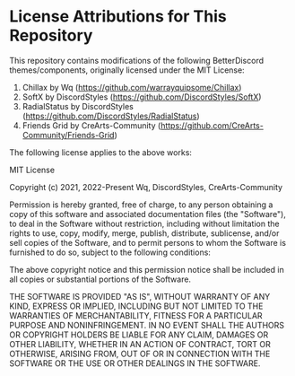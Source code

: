 # License Attributions for This Repository

This repository contains modifications of the following BetterDiscord themes/components, originally licensed under the MIT License:

1. Chillax by Wq (https://github.com/warrayquipsome/Chillax)
2. SoftX by DiscordStyles (https://github.com/DiscordStyles/SoftX)
3. RadialStatus by DiscordStyles (https://github.com/DiscordStyles/RadialStatus)
4. Friends Grid by CreArts-Community (https://github.com/CreArts-Community/Friends-Grid)

The following license applies to the above works:

MIT License

Copyright (c) 2021, 2022-Present Wq, DiscordStyles, CreArts-Community

Permission is hereby granted, free of charge, to any person obtaining a copy
of this software and associated documentation files (the "Software"), to deal
in the Software without restriction, including without limitation the rights
to use, copy, modify, merge, publish, distribute, sublicense, and/or sell
copies of the Software, and to permit persons to whom the Software is
furnished to do so, subject to the following conditions:

The above copyright notice and this permission notice shall be included in
all copies or substantial portions of the Software.

THE SOFTWARE IS PROVIDED "AS IS", WITHOUT WARRANTY OF ANY KIND, EXPRESS OR
IMPLIED, INCLUDING BUT NOT LIMITED TO THE WARRANTIES OF MERCHANTABILITY,
FITNESS FOR A PARTICULAR PURPOSE AND NONINFRINGEMENT. IN NO EVENT SHALL THE
AUTHORS OR COPYRIGHT HOLDERS BE LIABLE FOR ANY CLAIM, DAMAGES OR OTHER
LIABILITY, WHETHER IN AN ACTION OF CONTRACT, TORT OR OTHERWISE, ARISING FROM,
OUT OF OR IN CONNECTION WITH THE SOFTWARE OR THE USE OR OTHER DEALINGS IN
THE SOFTWARE.
